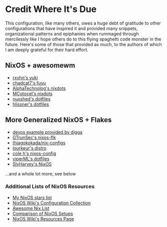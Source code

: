 # Credit Where It's Due

This configuration, like many others, owes a huge debt of gratitude to other configurations that have inspired it and provided many snippets, organizational patterns and epiphanies when rummaged through mercilessly like I hope others do to this flying spaghetti code monster in the future. Here's some of those that provided as much, to the authors of which I am deeply grateful for their hard effort.

## NixOS + awesomewm

- [rxyhn's yuki](https://github.com/rxyhn/yuki)
- [chadcat7's fuyu](https://github.com/chadcat7/fuyu)
- [AlphaTechnolog's nixdots](https://github.com/AlphaTechnolog/nixdots)
- [MCotocel's nixdots](https://github.com/MCotocel/nixdots)
- [nuxshed's dotfiles](https://github.com/nuxshed/dotfiles)
- [hlissner's dotfiles](https://github.com/hlissner/dotfiles)

## More Generalized NixOS + Flakes

- [devos example provided by digga](https://github.com/divnix/digga/tree/main/examples/devos)
- [GTrunSec's nixos-flk](https://github.com/GTrunSec/nixos-flk)
- [thiagokokada/nix-configs](https://github.com/thiagokokada/nix-configs)
- [lourkeur's distro](https://github.com/lourkeur/distro)
- [cole h's nixos-config](https://github.com/cole-h/nixos-config)
- [viperML's dotfiles](https://github.com/viperML/dotfiles)
- [SlyHarvey's NixOS](https://github.com/Sly-Harvey/NixOS)

...and a whole lot more, see below

### Additional Lists of NixOS Resources

- [My NixOS stars list](https://github.com/stars/Thomashighbaugh/lists/nixos)
- [NixOS Wiki's Configuration Collection](https://nixos.wiki/wiki/Configuration_Collection)
- [Awesome Nix List](https://github.com/nix-community/awesome-nix)
- [Comparison of NixOS Setups](https://nixos.wiki/wiki/Comparison_of_NixOS_setups)
- [NixOS Wiki's Resources Page](https://nixos.wiki/wiki/Resources)
